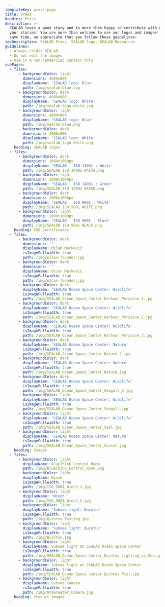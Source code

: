 ```yaml
---
templateKey: press-page
title: Press
heading: Press
description: >-
  SEALAB loves a good story and is more than happy to contribute with content to
  your stories! You are more than welcome to use our logos and images! At the
  same time, we appreciate that you follow these guidelines:
seoDescription: SEALAB Press. SEALAB logo. SEALAB Resources.
guidelines:
  - Always credit SEALAB
  - Do not edit the images
  - Use in a non-commercial context only
subPages:
  - files:
      - backgroundColor: light
        dimensions: 4000x800
        displayName: 'SEALAB logo: Blue'
        path: /img/sealab-blue.svg
      - backgroundColor: dark
        dimensions: 4000x800
        displayName: 'SEALAB logo: White'
        path: /img/sealab-logo-white.svg
      - backgroundColor: light
        dimensions: 4000x800
        displayName: 'SEALAB logo: Blue'
        path: /img/sealab-blue.png
      - backgroundColor: dark
        dimensions: 4000x800
        displayName: 'SEALAB logo: White'
        path: /img/sealab_logo_white.png
    heading: SEALAB logos
  - files:
      - backgroundColor: dark
        dimensions: 2000x1000px
        displayName: 'SEALAB : ISO 14001 : White'
        path: /img/SEALAB ISO 14001 White.png
      - backgroundColor: light
        dimensions: 2000x1000px
        displayName: 'SEALAB : ISO 14001 : Green'
        path: /img/SEALAB ISO 14001 GREEN.png
      - backgroundColor: dark
        dimensions: 2000x1000px
        displayName: 'SEALAB : ISO 9001 : White'
        path: /img/SEALAB ISO 9001 WHITE.png
      - backgroundColor: light
        dimensions: 2000x1000px
        displayName: 'SEALAB : ISO 9001 : Black'
        path: /img/SEALAB ISO 9001 BLACK.png
    heading: ISO Certificates
  - files:
      - backgroundColor: dark
        dimensions: ''
        displayName: Milan Marković
        isImageFullwidth: true
        path: /img/milan-founder.jpg
      - backgroundColor: dark
        dimensions: ''
        displayName: Oscar Marković
        isImageFullwidth: true
        path: /img/oscar-founder.jpg
      - backgroundColor: dark
        displayName: 'SEALAB Ocean Space Center: Wildlife'
        isImageFullwidth: true
        path: /img/SEALAB_Ocean_Space_Center_Harbour_Porpoise_1.jpg
      - backgroundColor: dark
        displayName: 'SEALAB Ocean Space Center: Wildlife'
        isImageFullwidth: true
        path: /img/SEALAB_Ocean_Space_Center_Harbour_Porpoise_2.jpg
      - backgroundColor: dark
        displayName: 'SEALAB Ocean Space Center: Wildlife'
        isImageFullwidth: true
        path: /img/SEALAB_Ocean_Space_Center_Harbour_Porpoise_3.jpg
      - backgroundColor: dark
        displayName: 'SEALAB Ocean Space Center: Nature'
        isImageFullwidth: true
        path: /img/SEALAB_Ocean_Space_Center_Nature_2.jpg
      - backgroundColor: dark
        displayName: 'SEALAB Ocean Space Center: Nature'
        isImageFullwidth: true
        path: /img/SEALAB_Ocean_Space_Center_Nature.jpg
      - backgroundColor: dark
        displayName: 'SEALAB Ocean Space Center: Wildlife'
        isImageFullwidth: true
        path: /img/SEALAB_Ocean_Space_Center_Seagull_2.jpg
      - backgroundColor: light
        displayName: 'SEALAB Ocean Space Center: Wildlife'
        isImageFullwidth: true
        path: /img/SEALAB_Ocean_Space_Center_Seagull.jpg
      - backgroundColor: light
        displayName: 'SEALAB Ocean Space Center: Wildlife'
        isImageFullwidth: true
        path: /img/SEALAB_Ocean_Space_Center_Seal.jpg
      - backgroundColor: light
        displayName: 'SEALAB Ocean Space Center: Nature'
        isImageFullwidth: true
        path: /img/SEALAB_Ocean_Space_Center_Sunset.jpg
    heading: Images
  - files:
      - backgroundColor: light
        displayName: BlueThink Control Room
        path: /img/BlueThink_Control_Room.png
      - backgroundColor: light
        displayName: Winch
        isImageFullwidth: true
        path: /img/ISO_9001_Winch_1.jpg
      - backgroundColor: light
        displayName: 'Winch '
        path: /img/ISO_9001_Winch_2.jpg
      - backgroundColor: light
        displayName: 'Subsea light: Quintus'
        isImageFullwidth: true
        path: /img/Quintus_Testing.jpg
      - backgroundColor: light
        displayName: 'Subsea light: Quintus'
        isImageFullwidth: true
        path: /img/Quintus.jpg
      - backgroundColor: light
        displayName: Subsea light at SEALAB Ocean Space Center
        isImageFullwidth: true
        path: /img/SEALAB_Ocean_Space_Center_Quintus_Lighting_up_Sea.jpg
      - backgroundColor: light
        displayName: Subsea light at SEALAB Ocean Space Center
        isImageFullwidth: true
        path: /img/SEALAB_Ocean_Space_Center_Quintus_Pier.jpg
      - backgroundColor: light
        displayName: Subsea Camera
        isImageFullwidth: true
        path: /img/Underwater_Camera.jpg
    heading: Product images
---
```


